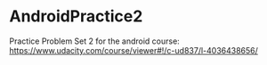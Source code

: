 # AndroidPractice2
Practice Problem Set 2 for the android course:
https://www.udacity.com/course/viewer#!/c-ud837/l-4036438656/

